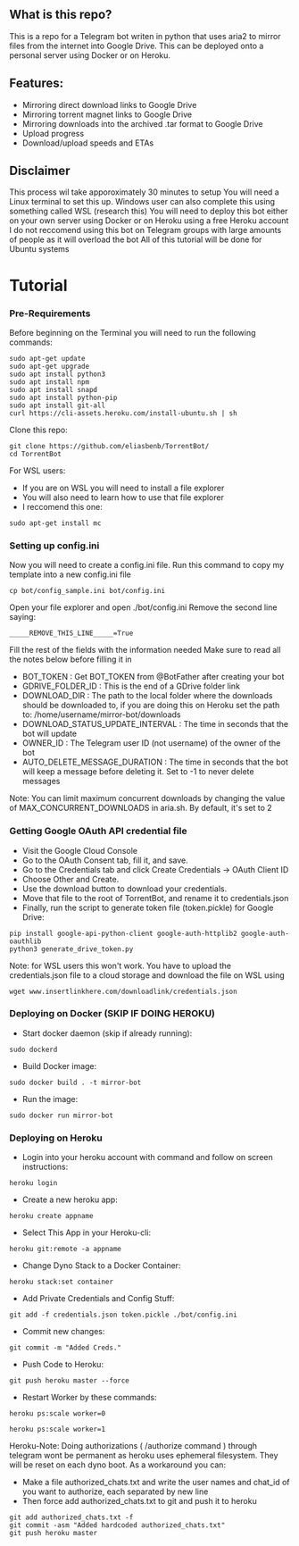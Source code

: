 ## What is this repo?
This is a repo for a Telegram bot writen in python that uses aria2 to mirror files from the internet into Google Drive. This can be deployed onto a personal server using Docker or on Heroku.

## Features:
- Mirroring direct download links to Google Drive
- Mirroring torrent magnet links to Google Drive
- Mirroring downloads into the archived .tar format to Google Drive
- Upload progress
- Download/upload speeds and ETAs

## Disclaimer
This process wil take apporoximately 30 minutes to setup
You will need a Linux terminal to set this up. Windows user can also complete this using something called WSL (research this)
You will need to deploy this bot either on your own server using Docker or on Heroku using a free Heroku account
I do not reccomend using this bot on Telegram groups with large amounts of people as it will overload the bot
All of this tutorial will be done for Ubuntu systems

# Tutorial
### Pre-Requirements
Before beginning on the Terminal you will need to run the following commands:
```
sudo apt-get update
sudo apt-get upgrade
sudo apt install python3
sudo apt install npm
sudo apt install snapd
sudo apt install python-pip
sudo apt install git-all
curl https://cli-assets.heroku.com/install-ubuntu.sh | sh
```
Clone this repo:
```
git clone https://github.com/eliasbenb/TorrentBot/
cd TorrentBot
```
For WSL users:
- If you are on WSL you will need to install a file explorer
- You will also need to learn how to use that file explorer
- I reccomend this one:
```
sudo apt-get install mc
```
### Setting up config.ini
Now you will need to create a config.ini file. Run this command to copy my template into a new config.ini file
```
cp bot/config_sample.ini bot/config.ini
```
Open your file explorer and open ./bot/config.ini
Remove the second line saying:
```
_____REMOVE_THIS_LINE_____=True
```
Fill the rest of the fields with the information needed
Make sure to read all the notes below before filling it in
- BOT_TOKEN : Get BOT_TOKEN from @BotFather after creating your bot
- GDRIVE_FOLDER_ID : This is the end of a GDrive folder link
- DOWNLOAD_DIR : The path to the local folder where the downloads should be downloaded to, if you are doing this on Heroku set the path to: /home/username/mirror-bot/downloads
- DOWNLOAD_STATUS_UPDATE_INTERVAL : The time in seconds that the bot will update
- OWNER_ID : The Telegram user ID (not username) of the owner of the bot
- AUTO_DELETE_MESSAGE_DURATION : The time in seconds that the bot will keep a message before deleting it. Set to -1 to never delete messages

Note: You can limit maximum concurrent downloads by changing the value of MAX_CONCURRENT_DOWNLOADS in aria.sh. By default, it's set to 2
 
### Getting Google OAuth API credential file

- Visit the Google Cloud Console
- Go to the OAuth Consent tab, fill it, and save.
- Go to the Credentials tab and click Create Credentials -> OAuth Client ID
- Choose Other and Create.
- Use the download button to download your credentials.
- Move that file to the root of TorrentBot, and rename it to credentials.json
- Finally, run the script to generate token file (token.pickle) for Google Drive:
```
pip install google-api-python-client google-auth-httplib2 google-auth-oauthlib
python3 generate_drive_token.py
```
Note: for WSL users this won't work. You have to upload the credentials.json file to a cloud storage and download the file on WSL using 
```
wget www.insertlinkhere.com/downloadlink/credentials.json
```
### Deploying on Docker (SKIP IF DOING HEROKU)

- Start docker daemon (skip if already running):
```
sudo dockerd
```
- Build Docker image:
```
sudo docker build . -t mirror-bot
```
- Run the image:
```
sudo docker run mirror-bot
```

### Deploying on Heroku
- Login into your heroku account with command and follow on screen instructions:
```
heroku login
```
- Create a new heroku app:
```
heroku create appname	
```
- Select This App in your Heroku-cli: 
```
heroku git:remote -a appname
```
- Change Dyno Stack to a Docker Container:
```
heroku stack:set container
```
- Add Private Credentials and Config Stuff:
```
git add -f credentials.json token.pickle ./bot/config.ini
```
- Commit new changes:
```
git commit -m "Added Creds."
```
- Push Code to Heroku:
```
git push heroku master --force
```
- Restart Worker by these commands:
```
heroku ps:scale worker=0
```
```
heroku ps:scale worker=1	 	
```
Heroku-Note: Doing authorizations ( /authorize command ) through telegram wont be permanent as heroku uses ephemeral filesystem. They will be reset on each dyno boot. As a workaround you can:
- Make a file authorized_chats.txt and write the user names and chat_id of you want to authorize, each separated by new line
- Then force add authorized_chats.txt to git and push it to heroku
```
git add authorized_chats.txt -f
git commit -asm "Added hardcoded authorized_chats.txt"
git push heroku master
```
